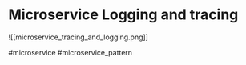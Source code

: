 # Microservice Logging and tracing 
![[microservice_tracing_and_logging.png]]




#microservice  #microservice_pattern 